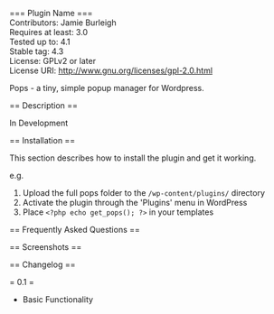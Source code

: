 === Plugin Name ===  
Contributors: Jamie Burleigh  
Requires at least: 3.0  
Tested up to: 4.1  
Stable tag: 4.3  
License: GPLv2 or later  
License URI: http://www.gnu.org/licenses/gpl-2.0.html  

Pops - a tiny, simple popup manager for Wordpress.

== Description ==

In Development

== Installation ==

This section describes how to install the plugin and get it working.

e.g.

1. Upload the full pops folder to the `/wp-content/plugins/` directory
1. Activate the plugin through the 'Plugins' menu in WordPress
1. Place `<?php echo get_pops(); ?>` in your templates

== Frequently Asked Questions ==


== Screenshots ==


== Changelog ==

= 0.1 =
* Basic Functionality

